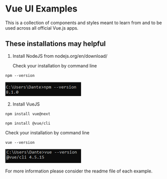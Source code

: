 # Vue UI Examples

This is a collection of components and styles meant to learn from and to be used across all official Vue.js apps.

## These installations may helpful 

1.  Install NodeJS from nodejs.org/en/download/

    Check your installation by command line
```
npm --version
```

![](https://raw.githubusercontent.com/MyCodePool/Vue-Examples/main/result_npm_installation.png)


2. Install VueJS
```
npm install vue@next
```

```
npm install @vue/cli
```

 Check your installation by command line
   
```
vue --version
```

![](https://raw.githubusercontent.com/MyCodePool/Vue-Examples/main/result_vue_installation.png)


For more information please consider the readme file of each example.
